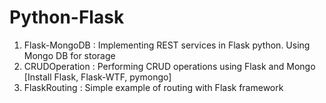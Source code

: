 # Python-Flask
1) Flask-MongoDB : Implementing REST services in Flask python. Using Mongo DB for storage
2) CRUDOperation : Performing CRUD operations using Flask and Mongo [Install Flask, Flask-WTF, pymongo]
3) FlaskRouting : Simple example of routing with Flask framework
